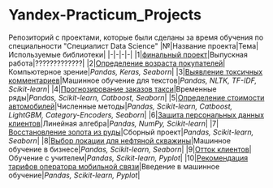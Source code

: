 # Yandex-Practicum_Projects
Репозиторий с проектами, которые были сделаны за время обучения по специальности "Специалист Data Science"
|№|Название проекта|Тема|Используемые библиотеки|
|-|-|-|-|
|1|[финальный проект]()|Выпускная работа|?????????????|
|2|[Определение возраста покупателей](https://github.com/Heinrich-Virt/Yandex-Practicum_Projects/tree/main/%D0%9E%D0%BF%D1%80%D0%B5%D0%B4%D0%B5%D0%BB%D0%B5%D0%BD%D0%B8%D0%B5%20%D0%B2%D0%BE%D0%B7%D1%80%D0%B0%D1%81%D1%82%D0%B0)|Компьютерное зрение|*Pandas, Keras, Seaborn*|
|3|[Выявление токсичных комментариев]()|Машинное обучение для текстов|*Pandas, NLTK, TF-IDF, Scikit-learn*|
|4|[Прогнозирование заказов такси]()|Временные ряды|*Pandas, Scikit-learn, Catboost, Seaborn*|
|5|[Определение стоимости автомобилей]()|Численные методы|*Pandas, Scikit-learn, Catboost, LightGBM, Category-Encoders, Seaborn*|
|6|[Защита персональных данных клиентов]()|Линейная алгебра|*Pandas, NumPy, Scikit-learn*|
|7|[Восстановление золота из руды]()|Сборный проект|*Pandas, Scikit-learn, Seaborn*|
|8|[Выбор локации для нефтяной скважины]()|Машинное обучение в бизнесе|*Pandas, Scikit-learn, Seaborn*|
|9|[Отток клиентов]()|Обучение с учителем|*Pandas, Scikit-learn, Pyplot*|
|10|[Рекомендация тарифов оператора мобильной связи]()|Введение в машинное обучение|*Pandas, Scikit-learn, Pyplot*|
